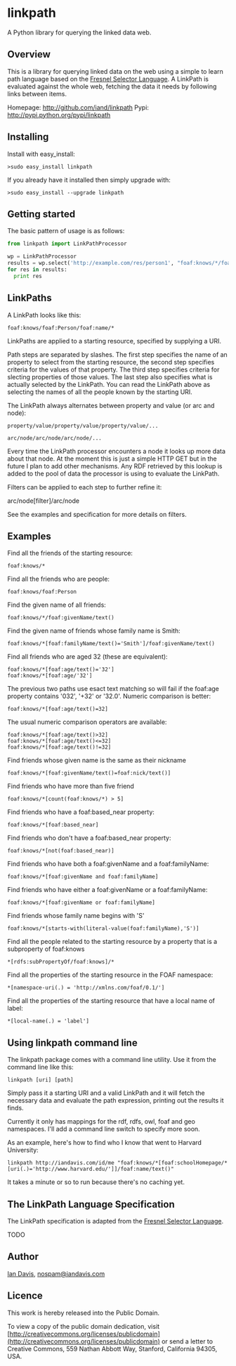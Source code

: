 linkpath
=======
A Python library for querying the linked data web.

Overview
--------
This is a library for querying linked data on the web using a simple to learn
path language based on the [Fresnel Selector Language](http://www.w3.org/2005/04/fresnel-info/fsl/).
A LinkPath is evaluated against the whole web, fetching the data it needs by following links
between items. 

Homepage: http://github.com/iand/linkpath
Pypi: http://pypi.python.org/pypi/linkpath

Installing
----------
Install with easy_install:

    >sudo easy_install linkpath

If you already have it installed then simply upgrade with:

    >sudo easy_install --upgrade linkpath

Getting started
---------------
The basic pattern of usage is as follows:

```python
from linkpath import LinkPathProcessor

wp = LinkPathProcessor
results = wp.select('http://example.com/res/person1', "foaf:knows/*/foaf:givenName/text()")
for res in results:
  print res
```

LinkPaths
--------
A LinkPath looks like this:

    foaf:knows/foaf:Person/foaf:name/*

LinkPaths are applied to a starting resource, specified by supplying a URI.

Path steps are separated by slashes. The first step specifies the name
of an property to select from the starting resource, the second step specifies
criteria for the values of that property. The third step specifies
criteria for slecting properties of those values. The last step also 
specifies what is actually selected by the LinkPath. You can read the
LinkPath above as selecting the names of all the people known by the starting
URI.

The LinkPath always alternates between property and value (or arc and node):

    property/value/property/value/property/value/...

    arc/node/arc/node/arc/node/...

Every time the LinkPath processor encounters a node it looks up more data
about that node. At the moment this is just a simple HTTP GET but in the 
future I plan to add other mechanisms. Any RDF retrieved by this lookup
is added to the pool of data the processor is using to evaluate the LinkPath.

Filters can be applied to each step to further refine it:

   arc/node[filter]/arc/node

See the examples and specification for more details on filters.

Examples
--------

Find all the friends of the starting resource:

    foaf:knows/*
    
Find all the friends who are people:

    foaf:knows/foaf:Person
    
Find the given name of all friends:

    foaf:knows/*/foaf:givenName/text()

Find the given name of friends whose family name is Smith:

    foaf:knows/*[foaf:familyName/text()='Smith']/foaf:givenName/text()

Find all friends who are aged 32 (these are equivalent):

    foaf:knows/*[foaf:age/text()='32']
    foaf:knows/*[foaf:age/'32']

The previous two paths use esact text matching so will fail if the foaf:age
property contains '032', '+32' or '32.0'. Numeric comparison is better:

    foaf:knows/*[foaf:age/text()=32]

The usual numeric comparison operators are available:

    foaf:knows/*[foaf:age/text()>32]
    foaf:knows/*[foaf:age/text()<=32]
    foaf:knows/*[foaf:age/text()!=32]

Find friends whose given name is the same as their nickname

    foaf:knows/*[foaf:givenName/text()=foaf:nick/text()]

Find friends who have more than five friend

    foaf:knows/*[count(foaf:knows/*) > 5]

Find friends who have a foaf:based_near property:

    foaf:knows/*[foaf:based_near]

Find friends who don't have a foaf:based_near property:

    foaf:knows/*[not(foaf:based_near)]

Find friends who have both a foaf:givenName and a foaf:familyName:

    foaf:knows/*[foaf:givenName and foaf:familyName]

Find friends who have either a foaf:givenName or a foaf:familyName:

    foaf:knows/*[foaf:givenName or foaf:familyName]

Find friends whose family name begins with 'S'

    foaf:knows/*[starts-with(literal-value(foaf:familyName),'S')]

Find all the people related to the starting resource by a property that 
is a subproperty of foaf:knows

    *[rdfs:subPropertyOf/foaf:knows]/*

Find all the properties of the starting resource in the FOAF namespace:

    *[namespace-uri(.) = 'http://xmlns.com/foaf/0.1/']

Find all the properties of the starting resource that have a local name of label:

    *[local-name(.) = 'label']

Using linkpath command line
----------------------------
The linkpath package comes with a command line utility. Use it from the command line like this:
    
    linkpath [uri] [path]
    
Simply pass it a starting URI and a valid LinkPath and it will fetch the necessary data and evaluate
the path expression, printing out the results it finds.

Currently it only has mappings for the rdf, rdfs, owl, foaf and geo namespaces. I'll add a command
line switch to specify more soon.

As an example, here's how to find who I know that went to Harvard University:

    linkpath http://iandavis.com/id/me "foaf:knows/*[foaf:schoolHomepage/*[uri(.)='http://www.harvard.edu/']]/foaf:name/text()"

It takes a minute or so to run because there's no caching yet.

The LinkPath Language Specification
----------------------------
The LinkPath specification is adapted from the [Fresnel Selector Language](http://www.w3.org/2005/04/fresnel-info/fsl/).

TODO

Author
------
[Ian Davis](http://iandavis.com/), nospam@iandavis.com

Licence
-------
This work is hereby released into the Public Domain. 

To view a copy of the public domain dedication, visit 
[http://creativecommons.org/licenses/publicdomain](http://creativecommons.org/licenses/publicdomain) or send a letter to 
Creative Commons, 559 Nathan Abbott Way, Stanford, California 94305, USA.
